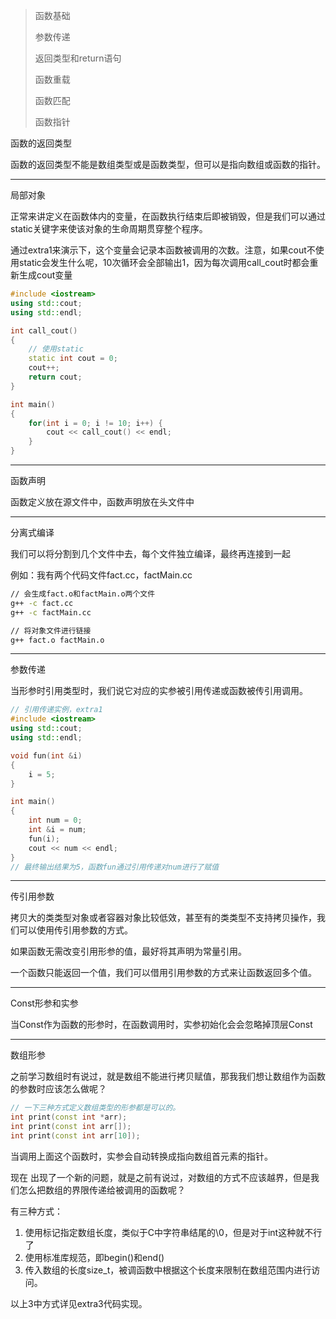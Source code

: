 > 函数基础
>
> 参数传递
>
> 返回类型和return语句
>
> 函数重载
>
> 函数匹配
>
> 函数指针

函数的返回类型

函数的返回类型不能是数组类型或是函数类型，但可以是指向数组或函数的指针。

---

局部对象

正常来讲定义在函数体内的变量，在函数执行结束后即被销毁，但是我们可以通过static关键字来使该对象的生命周期贯穿整个程序。

通过extra1来演示下，这个变量会记录本函数被调用的次数。注意，如果cout不使用static会发生什么呢，10次循环会全部输出1，因为每次调用call_cout时都会重新生成cout变量

```cpp
#include <iostream>
using std::cout;
using std::endl;

int call_cout()
{
    // 使用static
    static int cout = 0;
    cout++;
    return cout;
}

int main()
{
    for(int i = 0; i != 10; i++) {
        cout << call_cout() << endl;
    } 
}
```

---

函数声明

函数定义放在源文件中，函数声明放在头文件中

---

分离式编译

我们可以将分割到几个文件中去，每个文件独立编译，最终再连接到一起

例如：我有两个代码文件fact.cc，factMain.cc

```bash
// 会生成fact.o和factMain.o两个文件
g++ -c fact.cc
g++ -c factMain.cc

// 将对象文件进行链接
g++ fact.o factMain.o
```

---

参数传递

当形参时引用类型时，我们说它对应的实参被引用传递或函数被传引用调用。

```cpp
// 引用传递实例，extra1
#include <iostream>
using std::cout;
using std::endl;

void fun(int &i)
{
    i = 5;
}

int main()
{
    int num = 0;
    int &i = num;
    fun(i);
    cout << num << endl;
}
// 最终输出结果为5，函数fun通过引用传递对num进行了赋值
```

---

传引用参数

拷贝大的类类型对象或者容器对象比较低效，甚至有的类类型不支持拷贝操作，我们可以使用传引用参数的方式。

如果函数无需改变引用形参的值，最好将其声明为常量引用。

一个函数只能返回一个值，我们可以借用引用参数的方式来让函数返回多个值。

---

Const形参和实参

当Const作为函数的形参时，在函数调用时，实参初始化会会忽略掉顶层Const

---

数组形参

之前学习数组时有说过，就是数组不能进行拷贝赋值，那我我们想让数组作为函数的参数时应该怎么做呢？

```cpp
// 一下三种方式定义数组类型的形参都是可以的。
int print(const int *arr);
int print(const int arr[]);
int print(const int arr[10]);
```

当调用上面这个函数时，实参会自动转换成指向数组首元素的指针。

现在 出现了一个新的问题，就是之前有说过，对数组的方式不应该越界，但是我们怎么把数组的界限传递给被调用的函数呢？

有三种方式：

1. 使用标记指定数组长度，类似于C中字符串结尾的\0，但是对于int这种就不行了
2. 使用标准库规范，即begin()和end()
3. 传入数组的长度size_t，被调函数中根据这个长度来限制在数组范围内进行访问。

以上3中方式详见extra3代码实现。
































